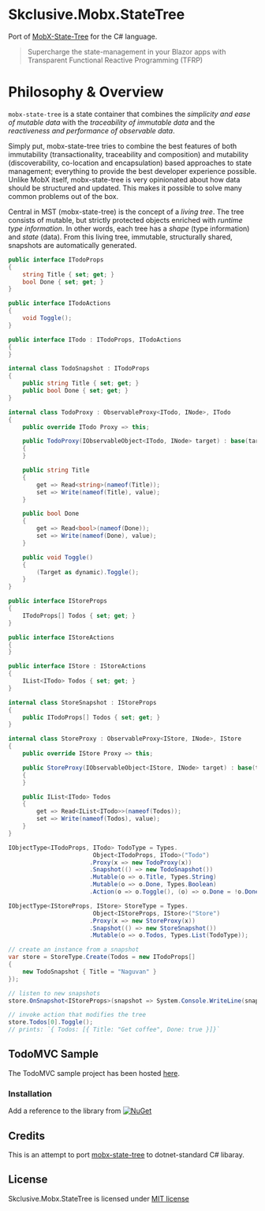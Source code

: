 Skclusive.Mobx.StateTree
=============================

Port of [MobX-State-Tree](https://github.com/mobxjs/mobx-state-tree) for the C# language.

> Supercharge the state-management in your Blazor apps with Transparent Functional Reactive Programming (TFRP)

# Philosophy & Overview

`mobx-state-tree` is a state container that combines the _simplicity and ease of mutable data_ with the _traceability of immutable data_ and the _reactiveness and performance of observable data_.

Simply put, mobx-state-tree tries to combine the best features of both immutability (transactionality, traceability and composition) and mutability (discoverability, co-location and encapsulation) based approaches to state management; everything to provide the best developer experience possible.
Unlike MobX itself, mobx-state-tree is very opinionated about how data should be structured and updated.
This makes it possible to solve many common problems out of the box.

Central in MST (mobx-state-tree) is the concept of a _living tree_. The tree consists of mutable, but strictly protected objects enriched with _runtime type information_. In other words, each tree has a _shape_ (type information) and _state_ (data).
From this living tree, immutable, structurally shared, snapshots are automatically generated.

```C#
public interface ITodoProps
{
    string Title { set; get; }
    bool Done { set; get; }
}

public interface ITodoActions
{
    void Toggle();
}

public interface ITodo : ITodoProps, ITodoActions
{
}

internal class TodoSnapshot : ITodoProps
{
    public string Title { set; get; }
    public bool Done { set; get; }
}

internal class TodoProxy : ObservableProxy<ITodo, INode>, ITodo
{
    public override ITodo Proxy => this;

    public TodoProxy(IObservableObject<ITodo, INode> target) : base(target)
    {
    }

    public string Title
    {
        get => Read<string>(nameof(Title));
        set => Write(nameof(Title), value);
    }

    public bool Done
    {
        get => Read<bool>(nameof(Done));
        set => Write(nameof(Done), value);
    }

    public void Toggle()
    {
        (Target as dynamic).Toggle();
    }
}

public interface IStoreProps
{
    ITodoProps[] Todos { set; get; }
}

public interface IStoreActions
{
}

public interface IStore : IStoreActions
{
    IList<ITodo> Todos { set; get; }
}

internal class StoreSnapshot : IStoreProps
{
    public ITodoProps[] Todos { set; get; }
}

internal class StoreProxy : ObservableProxy<IStore, INode>, IStore
{
    public override IStore Proxy => this;

    public StoreProxy(IObservableObject<IStore, INode> target) : base(target)
    {
    }

    public IList<ITodo> Todos
    {
        get => Read<IList<ITodo>>(nameof(Todos));
        set => Write(nameof(Todos), value);
    }
}

IObjectType<ITodoProps, ITodo> TodoType = Types.
                        Object<ITodoProps, ITodo>("Todo")
                       .Proxy(x => new TodoProxy(x))
                       .Snapshot(() => new TodoSnapshot())
                       .Mutable(o => o.Title, Types.String)
                       .Mutable(o => o.Done, Types.Boolean)
                       .Action(o => o.Toggle(), (o) => o.Done = !o.Done);

IObjectType<IStoreProps, IStore> StoreType = Types.
                        Object<IStoreProps, IStore>("Store")
                       .Proxy(x => new StoreProxy(x))
                       .Snapshot(() => new StoreSnapshot())
                       .Mutable(o => o.Todos, Types.List(TodoType));

// create an instance from a snapshot
var store = StoreType.Create(Todos = new ITodoProps[]
{
    new TodoSnapshot { Title = "Naguvan" }
});

// listen to new snapshots
store.OnSnapshot<IStoreProps>(snapshot => System.Console.WriteLine(snapshot));

// invoke action that modifies the tree
store.Todos[0].Toggle();
// prints: `{ Todos: [{ Title: "Get coffee", Done: true }]}`
```

## TodoMVC Sample

The TodoMVC sample project has been hosted [here](https://skclusive.github.io/Skclusive.Mobx.StateTree/).

### Installation

Add a reference to the library from [![NuGet](https://img.shields.io/nuget/v/Skclusive.Mobx.StateTree.svg)](https://www.nuget.org/packages/Skclusive.Mobx.StateTree/)

## Credits

This is an attempt to port [mobx-state-tree](https://github.com/mobxjs/mobx-state-tree) to dotnet-standard C# libaray.

## License

Skclusive.Mobx.StateTree is licensed under [MIT license](http://www.opensource.org/licenses/mit-license.php)
